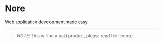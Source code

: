 # Nore

Web application development made easy

---

> _NOTE_: This will be a paid product, please read the license.
